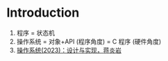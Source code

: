 # Introduction

1. 程序 = 状态机
2. 操作系统 = 对象+API (程序角度) = C 程序 (硬件角度)
3. [操作系统(2023)：设计与实现，蒋炎岩](https://jyywiki.cn/OS/2023/index.html)
